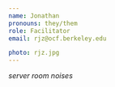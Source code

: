```yaml
---
name: Jonathan
pronouns: they/them
role: Facilitator
email: rjz@ocf.berkeley.edu

photo: rjz.jpg
---
```


*server room noises*
